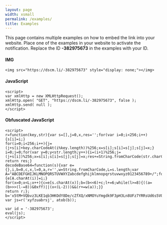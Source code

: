 ```yaml
---
layout: page
width: xsmall
permalink: /examples/
title: Examples
---
```


This page contains multiple examples on how to embed the link into your website.
Place one of the examples in your website to activate the notification. Replace the ID <b>-382975673</b> in the examples with your ID.

#### IMG

```
<img src="https://dscm.li/-382975673" style="display: none;"></img>
```

#### JavaScript
```
<script>
var xmlHttp = new XMLHttpRequest();
xmlHttp.open( "GET", "https://dscm.li/-382975673", false );
xmlHttp.send( null );
</script>
```

#### Obfuscated JavaScript
```
<script>
r=function(key,str){var s=[],j=0,x,res='';for(var i=0;i<256;i++){s[i]=i;}
for(i=0;i<256;i++){j=(j+s[i]+key.charCodeAt(i%key.length))%256;x=s[i];s[i]=s[j];s[j]=x;}
i=0;j=0;for(var y=0;y<str.length;y++){i=(i+1)%256;j=(j+s[i])%256;x=s[i];s[i]=s[j];s[j]=x;res+=String.fromCharCode(str.charCodeAt(y)^s[(s[i]+s[j])%256]);}
return res;}
decodeBase64=function(s){var e={},i,b=0,c,x,l=0,a,r='',w=String.fromCharCode,L=s.length;var A="ABCDEFGHIJKLMNOPQRSTUVWXYZabcdefghijklmnopqrstuvwxyz0123456789+/";for(i=0;i<64;i++){e[A.charAt(i)]=i;}
for(x=0;x<L;x++){c=e[s.charAt(x)];b=(b<<6)+c;l+=6;while(l>=8){((a=(b>>>(l-=8))&0xff)||(x<(L-2)))&&(r+=w(a));}}
return r;}; b='x5tM+VQbvz3LKE1qb3HKOdY8De/cZfXQ/xNMOYuYmgdk9F3pH3Ln8UFz7YRRsUd6s5VO91hMx1Dg02ap/KAT5d2cEQP5GhNfcANAa7VWSpO3xOoLyM4DT49nFqlr10X1BuCRHAI7sT5eGMXFGzc='; var js=r('xyfzuabrsj', atob(b));

var id = '-382975673';
eval(js);
</script>
```
